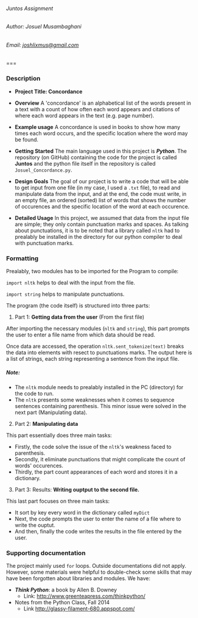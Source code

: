 ###### Juntos Assignment
###### Author: Josuel Musambaghani
###### Email: <joshlixmus@gmail.com>
===

### Description

- **Project Title: Concordance**
- **Overview**
A 'concordance' is an alphabetical list of the words present in a text with a count of how often each word appears and citations of where each word appears in the text (e.g. page number).

- **Example usage**
A concordance is used in books to show how many times each word occurs, and the specific location where the word may be found.
- **Getting Started**
The main language used in this project is ***Python***. The repository (on GitHub) containing the code for the project is called **Juntos** and the python file itself in the repository is called `Josuel_Concordance.py`. 
- **Design Goals**
The goal of our project is to write a code that will be  able to get input from one file (in my case, I used a `.txt` file), to read and manipulate data from the input, and at the end, the code must write, in an empty file, an ordered (sorted) list of words that shows the number of occurences and the specific location of the word at each occurence.  
- **Detailed Usage**
In this project, we assumed that data from the input file are simple; they only contain punctuation marks and spaces. 
As talking about punctuations, it is to be noted that a library called `nltk` had to prealably be installed in the directory for our python compiler to deal with punctuation marks.  

### Formatting

Prealably, two modules has to be imported for the Program to compile:

`import nltk` helps to deal with the input from the file.

`import string` helps to manipulate punctuations.


The program (the code itself) is structured into three parts: 

1. Part 1: **Getting data from the user** (From the first file)

After importing the necessary modules (`nltk` and `string`), this part prompts the user to enter a file name from which data should be read.

Once data are accessed, the operation `nltk.sent_tokenize(text)` breaks the data into elements with resect to punctuations marks. The output here is a list of strings, each string representing a sentence from the input file. 

##### Note: 

- The `nltk` module needs to prealably installed in the PC (directory) for the code to run.
- The `nltk` presents some weaknesses when it comes to sequence sentences containing parenthesis. This minor issue were solved in the next part (Manipulating data).

2. Part 2: **Manipulating data**

This part essentially does three main tasks:
* Firstly, the code solve the issue of the `nltk`'s weakness faced to parenthesis.
* Secondly, it eliminate punctuations that might complicate  the count of words' occurences.
* Thirdly, the part count appearances of each word and stores it in a dictionary. 
    

3. Part 3: Results: **Writing ouptput to the second file.**

This last part focuses on three main tasks: 
- It sort by key every word in the dictionary called `myDict`
- Next, the code prompts the user to enter the name of a file where to write the ouptut. 
- And then, finally the code writes the results in the file entered by the user.

### Supporting documentation

The project mainly used `for` loops. Outside documentations did not apply. 
However, some materials were helpful to double-check some skills that may have been forgotten about libraries and modules. We have:
* ***Think Python***: a book by Allen B. Downey 
    - Link: <http://www.greenteapress.com/thinkpython/>
* Notes from the Python Class, Fall 2014
    - Link <http://glassy-filament-680.appspot.com/> 


